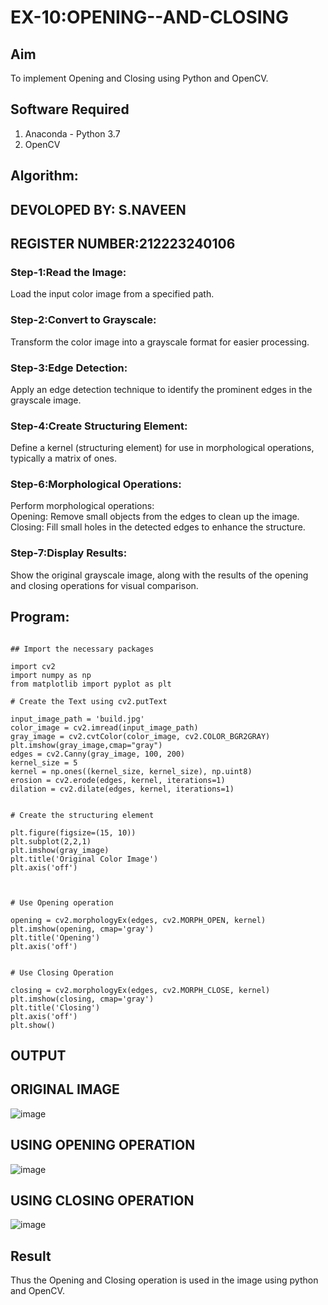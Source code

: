 # EX-10:OPENING--AND-CLOSING
## Aim
To implement Opening and Closing using Python and OpenCV.

## Software Required
1. Anaconda - Python 3.7
2. OpenCV
## Algorithm:

## DEVOLOPED BY: S.NAVEEN
## REGISTER NUMBER:212223240106

### Step-1:Read the Image:

Load the input color image from a specified path.
### Step-2:Convert to Grayscale:

Transform the color image into a grayscale format for easier processing.
### Step-3:Edge Detection:

Apply an edge detection technique to identify the prominent edges in the grayscale image.
### Step-4:Create Structuring Element:

Define a kernel (structuring element) for use in morphological operations, typically a matrix of ones.
### Step-6:Morphological Operations:

Perform morphological operations:<br>
Opening: Remove small objects from the edges to clean up the image.<br>
Closing: Fill small holes in the detected edges to enhance the structure.
### Step-7:Display Results:

Show the original grayscale image, along with the results of the opening and closing operations for visual comparison.

 
## Program:
```

## Import the necessary packages

import cv2
import numpy as np
from matplotlib import pyplot as plt

# Create the Text using cv2.putText

input_image_path = 'build.jpg'
color_image = cv2.imread(input_image_path)
gray_image = cv2.cvtColor(color_image, cv2.COLOR_BGR2GRAY)
plt.imshow(gray_image,cmap="gray")
edges = cv2.Canny(gray_image, 100, 200)
kernel_size = 5
kernel = np.ones((kernel_size, kernel_size), np.uint8)
erosion = cv2.erode(edges, kernel, iterations=1)
dilation = cv2.dilate(edges, kernel, iterations=1)


# Create the structuring element

plt.figure(figsize=(15, 10))
plt.subplot(2,2,1)
plt.imshow(gray_image)
plt.title('Original Color Image')
plt.axis('off')



# Use Opening operation

opening = cv2.morphologyEx(edges, cv2.MORPH_OPEN, kernel)
plt.imshow(opening, cmap='gray')
plt.title('Opening')
plt.axis('off')


# Use Closing Operation

closing = cv2.morphologyEx(edges, cv2.MORPH_CLOSE, kernel)
plt.imshow(closing, cmap='gray')
plt.title('Closing')
plt.axis('off')
plt.show()

```

## OUTPUT
## ORIGINAL IMAGE
![image](https://github.com/user-attachments/assets/0eecfbbe-0668-4ecc-a84e-13acf00789b2)

## USING OPENING OPERATION
![image](https://github.com/user-attachments/assets/f0383bdd-3c12-48ee-89ba-580cfc2cdfae)

## USING CLOSING OPERATION

![image](https://github.com/user-attachments/assets/7ae6fa3e-413e-44b4-a658-01341e2a5934)

## Result
Thus the Opening and Closing operation is used in the image using python and OpenCV.
